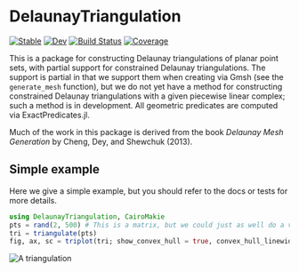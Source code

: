 # DelaunayTriangulation

[![Stable](https://img.shields.io/badge/docs-stable-blue.svg)](https://DanielVandH.github.io/DelaunayTriangulation.jl/stable/)
[![Dev](https://img.shields.io/badge/docs-dev-blue.svg)](https://DanielVandH.github.io/DelaunayTriangulation.jl/dev/)
[![Build Status](https://github.com/DanielVandH/DelaunayTriangulation.jl/actions/workflows/CI.yml/badge.svg?branch=main)](https://github.com/DanielVandH/DelaunayTriangulation.jl/actions/workflows/CI.yml?query=branch%3Amain)
[![Coverage](https://codecov.io/gh/DanielVandH/DelaunayTriangulation.jl/branch/main/graph/badge.svg)](https://codecov.io/gh/DanielVandH/DelaunayTriangulation.jl)

This is a package for constructing Delaunay triangulations of planar point sets, with partial support for constrained Delaunay triangulations. The support is partial in that we support them when creating via Gmsh (see the `generate_mesh` function), but we do not yet have a method for constructing constrained Delaunay triangulations with a given piecewise linear complex; such a method is in development. All geometric predicates are computed via ExactPredicates.jl.

Much of the work in this package is derived from the book *Delaunay Mesh Generation* by Cheng, Dey, and Shewchuk (2013).

## Simple example 

Here we give a simple example, but you should refer to the docs or tests for more details.

```julia
using DelaunayTriangulation, CairoMakie
pts = rand(2, 500) # This is a matrix, but we could just as well do a vector of vectors or a vector of tuples
tri = triangulate(pts)
fig, ax, sc = triplot(tri; show_convex_hull = true, convex_hull_linewidth=4)
```

![A triangulation](https://github.com/DanielVandH/DelaunayTriangulation.jl/blob/main/test/figures/custom_interface_testing.png?raw=true)
